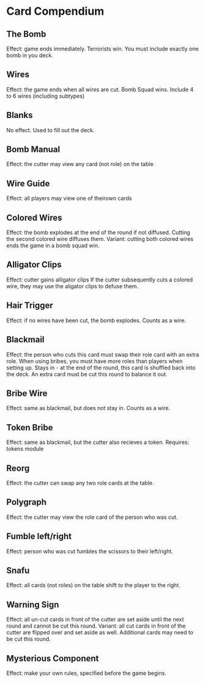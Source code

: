 # Card Compendium

## The Bomb
Effect: game ends immediately. Terrorists win.
You must include exactly one bomb in you deck.

## Wires
Effect: the game ends when all wires are cut. Bomb Squad wins.
Include 4 to 6 wires (including subtypes)

## Blanks
No effect. Used to fill out the deck.

## Bomb Manual
Effect: the cutter may view any card (not role) on the table

## Wire Guide
Effect: all players may view one of theirown cards

## Colored Wires
Effect: the bomb explodes at the end of the round if not diffused.
Cutting the second colored wire diffuses them.
Variant: cutting both colored wires ends the game in a bomb squad win.

## Alligator Clips
Effect: cutter gains alligator clips
If the cutter subsequently cuts a colored wire, they may use the aligator clips to defuse them.

## Hair Trigger
Effect: if no wires have been cut, the bomb explodes. Counts as a wire.

## Blackmail
Effect: the person who cuts this card must swap their role card with an extra role. When using bribes, you must have more roles than players when setting up.
Stays in - at the end of the round, this card is shuffled back into the deck. An extra card must be cut this round to balance it out.

## Bribe Wire
Effect: same as blackmail, but does not stay in.
Counts as a wire.

## Token Bribe
Effect: same as blackmail, but the cutter also recieves a token.
Requires: tokens module

## Reorg
Effect: the cutter can swap any two role cards at the table.

## Polygraph
Effect: the cutter may view the role card of the person who was cut.

## Fumble left/right
Effect: person who was cut fumbles the scissors to their left/right.

## Snafu
Effect: all cards (not roles) on the table shift to the player to the right.

## Warning Sign
Effect: all un-cut cards in front of the cutter are set aside until the next round and cannot be cut this round.
Variant: all cut cards in front of the cutter are flipped over and set aside as well. Additional cards may need to be cut this round.

## Mysterious Component
Effect: make your own rules, specified before the game begins.
